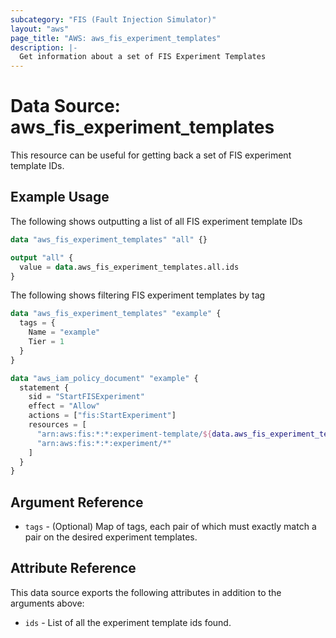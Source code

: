 ```yaml
---
subcategory: "FIS (Fault Injection Simulator)"
layout: "aws"
page_title: "AWS: aws_fis_experiment_templates"
description: |-
  Get information about a set of FIS Experiment Templates
---
```


# Data Source: aws_fis_experiment_templates

This resource can be useful for getting back a set of FIS experiment template IDs.

## Example Usage

The following shows outputting a list of all FIS experiment template IDs

```terraform
data "aws_fis_experiment_templates" "all" {}

output "all" {
  value = data.aws_fis_experiment_templates.all.ids
}
```

The following shows filtering FIS experiment templates by tag

```terraform
data "aws_fis_experiment_templates" "example" {
  tags = {
    Name = "example"
    Tier = 1
  }
}

data "aws_iam_policy_document" "example" {
  statement {
    sid = "StartFISExperiment"
    effect = "Allow"
    actions = ["fis:StartExperiment"]
    resources = [
      "arn:aws:fis:*:*:experiment-template/${data.aws_fis_experiment_templates.example.ids[0]}",
      "arn:aws:fis:*:*:experiment/*"
    ]
  }
}
```

## Argument Reference

* `tags` - (Optional) Map of tags, each pair of which must exactly match
  a pair on the desired experiment templates.

## Attribute Reference

This data source exports the following attributes in addition to the arguments above:

* `ids` - List of all the experiment template ids found.

